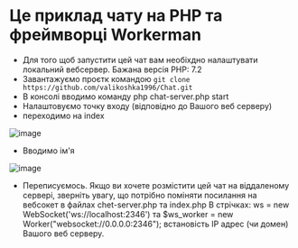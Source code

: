 # Це приклад чату на PHP та фреймворці Workerman
- Для того щоб запустити цей чат вам необіхдно налаштувати локальний вебсервер.
Бажана версія PHP: 7.2
-  Завантажуємо проєтк командою ``` git clone https://github.com/valikoshka1996/Chat.git ```
-  В консолі вводимо команду php chat-server.php start
-  Налаштовуємо точку входу (відповідно до Вашого веб серверу)
- переходимо на index

![image](https://github.com/valikoshka1996/Chat/assets/115169564/ae87d25a-b096-4321-a243-1462a73511ff)

- Вводимо ім'я

![image](https://github.com/valikoshka1996/Chat/assets/115169564/b27f4907-3cad-4a20-8e9b-60b05621010a)
- Переписуємось.
Якщо ви хочете розмістити цей чат на віддаленому сервері, зверніть увагу, що потрібно поміняти посилання на вебсокет в файлах chet-server.php та index.php
В стрічках:     ws = new WebSocket('ws://localhost:2346') та $ws_worker = new Worker("websocket://0.0.0.0:2346"); встановість IP адрес (чи домен) Вашого веб серверу.
